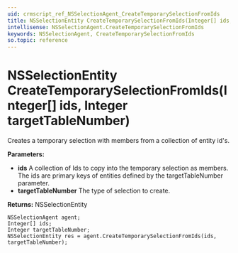 ```yaml
---
uid: crmscript_ref_NSSelectionAgent_CreateTemporarySelectionFromIds
title: NSSelectionEntity CreateTemporarySelectionFromIds(Integer[] ids, Integer targetTableNumber)
intellisense: NSSelectionAgent.CreateTemporarySelectionFromIds
keywords: NSSelectionAgent, CreateTemporarySelectionFromIds
so.topic: reference
---
```


# NSSelectionEntity CreateTemporarySelectionFromIds(Integer[] ids, Integer targetTableNumber)

Creates a temporary selection with members from a collection of entity id's.

**Parameters:**
 - **ids** A collection of Ids to copy into the temporary selection as members. The ids are primary keys of entities defined by the targetTableNumber parameter.
 - **targetTableNumber** The type of selection to create.

**Returns:** NSSelectionEntity

```crmscript
NSSelectionAgent agent;
Integer[] ids;
Integer targetTableNumber;
NSSelectionEntity res = agent.CreateTemporarySelectionFromIds(ids, targetTableNumber);
```

